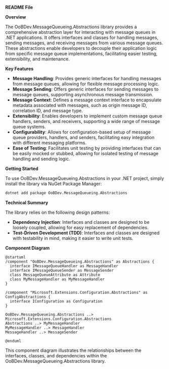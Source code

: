 **README File**

**Overview**

The OoBDev.MessageQueueing.Abstractions library provides a comprehensive abstraction layer for interacting with message queues in .NET applications. It offers interfaces and classes for handling messages, sending messages, and receiving messages from various message queues. These abstractions enable developers to decouple their application logic from specific message queue implementations, facilitating easier testing, extensibility, and maintenance.

**Key Features**

- **Message Handling**: Provides generic interfaces for handling messages from message queues, allowing for flexible message processing logic.
- **Message Sending**: Offers generic interfaces for sending messages to message queues, supporting asynchronous message transmission.
- **Message Context**: Defines a message context interface to encapsulate metadata associated with messages, such as origin message ID, correlation ID, and message type.
- **Extensibility**: Enables developers to implement custom message queue handlers, senders, and receivers, supporting a wide range of message queue systems.
- **Configurability**: Allows for configuration-based setup of message queue providers, handlers, and senders, facilitating easy integration with different messaging platforms.
- **Ease of Testing**: Facilitates unit testing by providing interfaces that can be easily mocked or stubbed, allowing for isolated testing of message handling and sending logic.

**Getting Started**

To use OoBDev.MessageQueueing.Abstractions in your .NET project, simply install the library via NuGet Package Manager:

```bash
dotnet add package OoBDev.MessageQueueing.Abstractions
```

**Technical Summary**

The library relies on the following design patterns:

* **Dependency Injection**: Interfaces and classes are designed to be loosely coupled, allowing for easy replacement of dependencies.
* **Test-Driven Development (TDD)**: Interfaces and classes are designed with testability in mind, making it easier to write unit tests.

**Component Diagram**

```plantuml
@startuml
/component "OoBDev.MessageQueueing.Abstractions" as Abstractions {
  interface IMessageQueueHandler as MessageHandler
  interface IMessageQueueSender as MessageSender
  class MessageQueueAttribute as Attribute
  class MyMessageHandler as MyMessageHandler
}

/component "Microsoft.Extensions.Configuration.Abstractions" as ConfigAbstractions {
  interface IConfiguration as Configuration
}

OoBDev.MessageQueueing.Abstractions ..> Microsoft.Extensions.Configuration.Abstractions
Abstractions ..> MyMessageHandler
MyMessageHandler ..> MessageHandler
MessageHandler ..> MessageSender

@enduml
```

This component diagram illustrates the relationships between the interfaces, classes, and dependencies within the OoBDev.MessageQueueing.Abstractions library.